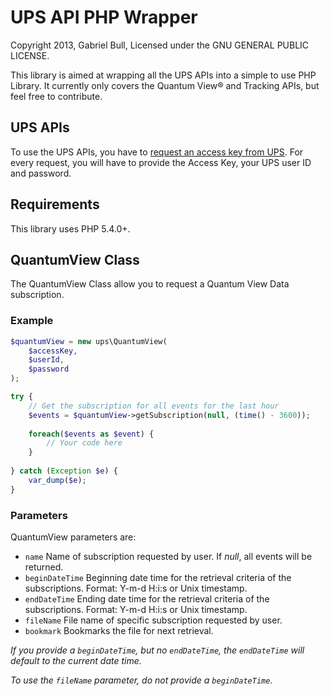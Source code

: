 UPS API PHP Wrapper
===================

Copyright 2013, Gabriel Bull, Licensed under the GNU GENERAL PUBLIC LICENSE.

This library is aimed at wrapping all the UPS APIs into a simple to use PHP Library. It currently only covers the Quantum View® and Tracking APIs, but feel free to contribute.

## UPS APIs

To use the UPS APIs, you have to [request an access key from UPS](https://www.ups.com/upsdeveloperkit). For every request, you will have to provide the Access Key, your UPS user ID and password.

## Requirements

This library uses PHP 5.4.0+.

## QuantumView Class

The QuantumView Class allow you to request a Quantum View Data subscription. 

### Example

```php
$quantumView = new ups\QuantumView(
	$accessKey,
	$userId,
	$password
);

try {
	// Get the subscription for all events for the last hour
	$events = $quantumView->getSubscription(null, (time() - 3600));
	
	foreach($events as $event) {
		// Your code here
	}
	
} catch (Exception $e) {
	var_dump($e);
}
```

### Parameters

QuantumView parameters are:

 * `name` Name of subscription requested by user. If _null_, all events will be returned.
 * `beginDateTime` Beginning date time for the retrieval criteria of the subscriptions. Format: Y-m-d H:i:s or Unix timestamp.
 * `endDateTime` Ending date time for the retrieval criteria of the subscriptions. Format: Y-m-d H:i:s or Unix timestamp.
 * `fileName` File name of specific subscription requested by user.
 * `bookmark` Bookmarks the file for next retrieval.

_If you provide a `beginDateTime`, but no `endDateTime`, the `endDateTime` will default to the current date time._

_To use the `fileName` parameter, do not provide a `beginDateTime`._
